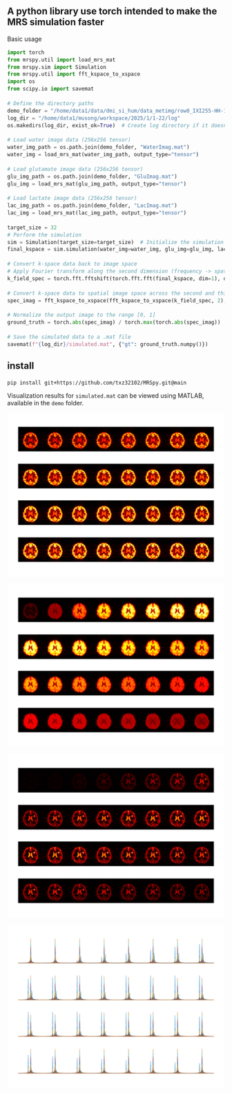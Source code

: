 ## A python library use torch intended to make the MRS simulation faster

Basic usage

```python
import torch
from mrspy.util import load_mrs_mat
from mrspy.sim import Simulation
from mrspy.util import fft_kspace_to_xspace
import os
from scipy.io import savemat

# Define the directory paths
demo_folder = "/home/data1/data/dmi_si_hum/data_metimg/row0_IXI255-HH-1882-T1"
log_dir = "/home/data1/musong/workspace/2025/1/1-22/log"
os.makedirs(log_dir, exist_ok=True)  # Create log directory if it doesn't exist

# Load water image data (256x256 tensor)
water_img_path = os.path.join(demo_folder, "WaterImag.mat")
water_img = load_mrs_mat(water_img_path, output_type="tensor")

# Load glutamate image data (256x256 tensor)
glu_img_path = os.path.join(demo_folder, "GluImag.mat")
glu_img = load_mrs_mat(glu_img_path, output_type="tensor")

# Load lactate image data (256x256 tensor)
lac_img_path = os.path.join(demo_folder, "LacImag.mat")
lac_img = load_mrs_mat(lac_img_path, output_type="tensor")

target_size = 32
# Perform the simulation
sim = Simulation(target_size=target_size)  # Initialize the simulation object
final_kspace = sim.simulation(water_img=water_img, glu_img=glu_img, lac_img=lac_img)

# Convert k-space data back to image space
# Apply Fourier transform along the second dimension (frequency -> spatial domain)
k_field_spec = torch.fft.fftshift(torch.fft.fft(final_kspace, dim=1), dim=1)

# Convert k-space data to spatial image space across the second and third dimensions
spec_imag = fft_kspace_to_xspace(fft_kspace_to_xspace(k_field_spec, 2), 3)

# Normalize the output image to the range [0, 1]
ground_truth = torch.abs(spec_imag) / torch.max(torch.abs(spec_imag))

# Save the simulated data to a .mat file
savemat(f"{log_dir}/simulated.mat", {"gt": ground_truth.numpy()})
```

## install

```bash
pip install git+https://github.com/txz32102/MRSpy.git@main
```

Visualization results for `simulated.mat` can be viewed using MATLAB, available in the `demo` folder.

![Glutamate Ground Truth](./demo/fig/glu_gt.png)

![Water Ground Truth](./demo/fig/water_gt.png)

![Lactate Ground Truth](./demo/fig/lac_gt.png)

![Spectroscopy Ground Truth](./demo/fig/spectroscopy_plot_gt.png)
